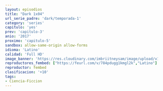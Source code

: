 ```yaml
---
layout: episodios
title: "Dark 1x04"
url_serie_padre: 'dark/temporada-1'
category: 'series'
capitulo: 'yes'
prev: 'capitulo-3'
anio: '2017'
proximo: 'capitulo-5'
sandbox: allow-same-origin allow-forms
idioma: 'Latino'
calidad: 'Full HD'
image_banner: 'https://res.cloudinary.com/imbriitneysam/image/upload/v1547164649/dark-banner-min.jpg'
reproductores_fembed: ["https://feurl.com/v/784pdugg1kmgl2k","Latino"]
reproductor: fembed
clasificacion: '+10'
tags:
- Ciencia-Ficcion
---
```












